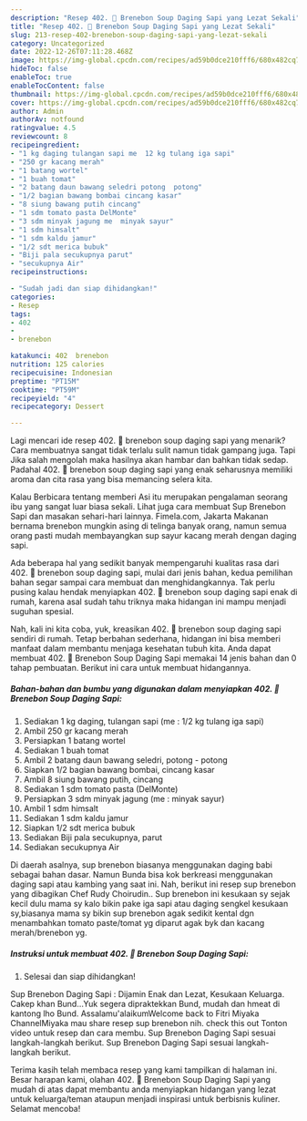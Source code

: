 ```yaml
---
description: "Resep 402. 🍲 Brenebon Soup Daging Sapi yang Lezat Sekali"
title: "Resep 402. 🍲 Brenebon Soup Daging Sapi yang Lezat Sekali"
slug: 213-resep-402-brenebon-soup-daging-sapi-yang-lezat-sekali
category: Uncategorized
date: 2022-12-26T07:11:28.468Z
image: https://img-global.cpcdn.com/recipes/ad59b0dce210fff6/680x482cq70/402-brenebon-soup-daging-sapi-foto-resep-utama.jpg
hideToc: false
enableToc: true
enableTocContent: false
thumbnail: https://img-global.cpcdn.com/recipes/ad59b0dce210fff6/680x482cq70/402-brenebon-soup-daging-sapi-foto-resep-utama.jpg
cover: https://img-global.cpcdn.com/recipes/ad59b0dce210fff6/680x482cq70/402-brenebon-soup-daging-sapi-foto-resep-utama.jpg
author: Admin
authorAv: notfound
ratingvalue: 4.5
reviewcount: 8
recipeingredient:
- "1 kg daging tulangan sapi me  12 kg tulang iga sapi"
- "250 gr kacang merah"
- "1 batang wortel"
- "1 buah tomat"
- "2 batang daun bawang seledri potong  potong"
- "1/2 bagian bawang bombai cincang kasar"
- "8 siung bawang putih cincang"
- "1 sdm tomato pasta DelMonte"
- "3 sdm minyak jagung me  minyak sayur"
- "1 sdm himsalt"
- "1 sdm kaldu jamur"
- "1/2 sdt merica bubuk"
- "Biji pala secukupnya parut"
- "secukupnya Air"
recipeinstructions:

- "Sudah jadi dan siap dihidangkan!"
categories:
- Resep
tags:
- 402
- 
- brenebon

katakunci: 402  brenebon 
nutrition: 125 calories
recipecuisine: Indonesian
preptime: "PT15M"
cooktime: "PT59M"
recipeyield: "4"
recipecategory: Dessert

---
```



Lagi mencari ide resep 402. 🍲 brenebon soup daging sapi yang menarik? Cara membuatnya sangat tidak terlalu sulit namun tidak gampang juga. Tapi Jika salah mengolah maka hasilnya akan hambar dan bahkan tidak sedap. Padahal 402. 🍲 brenebon soup daging sapi yang enak seharusnya memiliki aroma dan cita rasa yang bisa memancing selera kita.


Kalau Berbicara tentang memberi Asi itu merupakan pengalaman seorang ibu yang sangat luar biasa sekali. Lihat juga cara membuat Sup Brenebon Sapi dan masakan sehari-hari lainnya. Fimela.com, Jakarta Makanan bernama brenebon mungkin asing di telinga banyak orang, namun semua orang pasti mudah membayangkan sup sayur kacang merah dengan daging sapi.

Ada beberapa hal yang sedikit banyak mempengaruhi kualitas rasa dari 402. 🍲 brenebon soup daging sapi, mulai dari jenis bahan, kedua pemilihan bahan segar sampai cara membuat dan menghidangkannya. Tak perlu pusing kalau hendak menyiapkan 402. 🍲 brenebon soup daging sapi enak di rumah, karena asal sudah tahu triknya maka hidangan ini mampu menjadi suguhan spesial.


Nah, kali ini kita coba, yuk, kreasikan 402. 🍲 brenebon soup daging sapi sendiri di rumah. Tetap berbahan sederhana, hidangan ini bisa memberi manfaat dalam membantu menjaga kesehatan tubuh kita. Anda dapat membuat 402. 🍲 Brenebon Soup Daging Sapi memakai 14 jenis bahan dan 0 tahap pembuatan. Berikut ini cara untuk membuat hidangannya.

<!--inarticleads1-->

##### Bahan-bahan dan bumbu yang digunakan dalam menyiapkan 402. 🍲 Brenebon Soup Daging Sapi:

1. Sediakan 1 kg daging, tulangan sapi (me : 1/2 kg tulang iga sapi)
1. Ambil 250 gr kacang merah
1. Persiapkan 1 batang wortel
1. Sediakan 1 buah tomat
1. Ambil 2 batang daun bawang seledri, potong - potong
1. Siapkan 1/2 bagian bawang bombai, cincang kasar
1. Ambil 8 siung bawang putih, cincang
1. Sediakan 1 sdm tomato pasta (DelMonte)
1. Persiapkan 3 sdm minyak jagung (me : minyak sayur)
1. Ambil 1 sdm himsalt
1. Sediakan 1 sdm kaldu jamur
1. Siapkan 1/2 sdt merica bubuk
1. Sediakan Biji pala secukupnya, parut
1. Sediakan secukupnya Air


Di daerah asalnya, sup brenebon biasanya menggunakan daging babi sebagai bahan dasar. Namun Bunda bisa kok berkreasi menggunakan daging sapi atau kambing yang saat ini. Nah, berikut ini resep sup brenebon yang dibagikan Chef Rudy Choirudin.. Sup brenebon ini kesukaan sy sejak kecil dulu mama sy kalo bikin pake iga sapi atau daging sengkel kesukaan sy,biasanya mama sy bikin sup brenebon agak sedikit kental dgn menambahkan tomato paste/tomat yg diparut agak byk dan kacang merah/brenebon yg. 

<!--inarticleads2-->

##### Instruksi untuk membuat 402. 🍲 Brenebon Soup Daging Sapi:


1. Selesai dan siap dihidangkan!

Sup Brenebon Daging Sapi : Dijamin Enak dan Lezat, Kesukaan Keluarga. Cakep khan Bund…Yuk segera dipraktekkan Bund, mudah dan hmeat di kantong lho Bund. Assalamu&#39;alaikumWelcome back to Fitri Miyaka ChannelMiyaka mau share resep sup brenebon nih. check this out Tonton video untuk resep dan cara membu. Sup Brenebon Daging Sapi sesuai langkah-langkah berikut. Sup Brenebon Daging Sapi sesuai langkah-langkah berikut. 

Terima kasih telah membaca resep yang kami tampilkan di halaman ini. Besar harapan kami, olahan 402. 🍲 Brenebon Soup Daging Sapi yang mudah di atas dapat membantu anda menyiapkan hidangan yang lezat untuk keluarga/teman ataupun menjadi inspirasi untuk berbisnis kuliner. Selamat mencoba!
